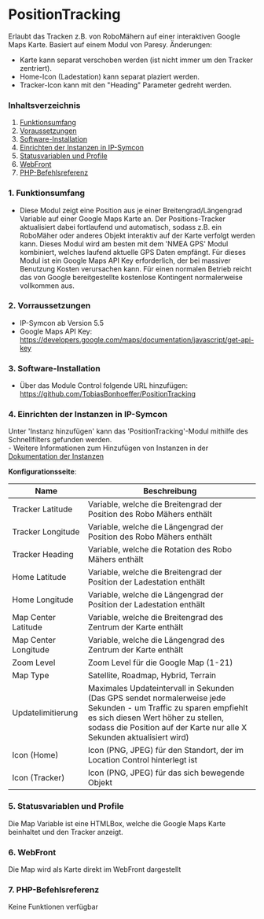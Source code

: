 # PositionTracking
Erlaubt das Tracken z.B. von RoboMähern auf einer interaktiven Google Maps Karte. Basiert auf einem Modul von Paresy. Änderungen: 
- Karte kann separat verschoben werden (ist nicht immer um den Tracker zentriert).
- Home-Icon (Ladestation) kann separat plaziert werden. 
- Tracker-Icon kann mit den "Heading" Parameter gedreht werden.

### Inhaltsverzeichnis

1. [Funktionsumfang](#1-funktionsumfang)
2. [Voraussetzungen](#2-voraussetzungen)
3. [Software-Installation](#3-software-installation)
4. [Einrichten der Instanzen in IP-Symcon](#4-einrichten-der-instanzen-in-ip-symcon)
5. [Statusvariablen und Profile](#5-statusvariablen-und-profile)
6. [WebFront](#6-webfront)
7. [PHP-Befehlsreferenz](#7-php-befehlsreferenz)

### 1. Funktionsumfang

* Diese Modul zeigt eine Position aus je einer Breitengrad/Längengrad Variable auf einer Google Maps Karte an. Der Positions-Tracker aktualisiert dabei fortlaufend und automatisch, sodass z.B. ein RoboMäher oder anderes Objekt interaktiv auf der Karte verfolgt werden kann. Dieses Modul wird am besten mit dem 'NMEA GPS' Modul kombiniert, welches laufend aktuelle GPS Daten empfängt. Für dieses Modul ist ein Google Maps API Key erforderlich, der bei massiver Benutzung Kosten verursachen kann. Für einen normalen Betrieb reicht das von Google bereitgestellte kostenlose Kontingent normalerweise vollkommen aus.    

### 2. Vorraussetzungen

- IP-Symcon ab Version 5.5
- Google Maps API Key: https://developers.google.com/maps/documentation/javascript/get-api-key

### 3. Software-Installation

* Über das Module Control folgende URL hinzufügen: https://github.com/TobiasBonhoeffer/PositionTracking

### 4. Einrichten der Instanzen in IP-Symcon

 Unter 'Instanz hinzufügen' kann das 'PositionTracking'-Modul mithilfe des Schnellfilters gefunden werden.  
	- Weitere Informationen zum Hinzufügen von Instanzen in der [Dokumentation der Instanzen](https://www.symcon.de/service/dokumentation/konzepte/instanzen/#Instanz_hinzufügen)

__Konfigurationsseite__:

Name                | Beschreibung
------------------- | ------------------
Tracker Latitude    | Variable, welche die Breitengrad der Position des Robo Mähers enthält
Tracker Longitude   | Variable, welche die Längengrad der Position des Robo Mähers enthält
Tracker Heading     | Variable, welche die Rotation des Robo Mähers enthält
Home Latitude       | Variable, welche die Breitengrad der Position der Ladestation enthält
Home Longitude      | Variable, welche die Längengrad der Position der Ladestation enthält
Map Center Latitude | Variable, welche die Breitengrad des Zentrum der Karte enthält
Map Center Longitude| Variable, welche die Längengrad des Zentrum der Karte enthält
Zoom Level	    | Zoom Level für die Google Map (1-21)
Map Type	    | Satellite, Roadmap, Hybrid, Terrain
Updatelimitierung   | Maximales Updateintervall in Sekunden (Das GPS sendet normalerweise jede Sekunden - um Traffic zu sparen empfiehlt es sich diesen Wert höher zu stellen, sodass die Position auf der Karte nur alle X Sekunden aktualisiert wird)
Icon (Home)         | Icon (PNG, JPEG) für den Standort, der im Location Control hinterlegt ist
Icon (Tracker)      | Icon (PNG, JPEG) für das sich bewegende Objekt

### 5. Statusvariablen und Profile

Die Map Variable ist eine HTMLBox, welche die Google Maps Karte beinhaltet und den Tracker anzeigt.

### 6. WebFront

Die Map wird als Karte direkt im WebFront dargestellt

### 7. PHP-Befehlsreferenz

Keine Funktionen verfügbar
